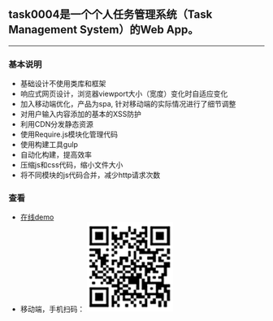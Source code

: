## task0004是一个个人任务管理系统（Task Management System）的Web App。
-----
### 基本说明

 * 基础设计不使用类库和框架
 * 响应式网页设计，浏览器viewport大小（宽度）变化时自适应变化
 * 加入移动端优化，产品为spa, 针对移动端的实际情况进行了细节调整
 * 对用户输入内容添加的基本的XSS防护
 * 利用CDN分发静态资源
 * 使用Require.js模块化管理代码
 * 使用构建工具gulp
  * 自动化构建，提高效率
  * 压缩js和css代码，缩小文件大小
  * 将不同模块的js代码合并，减少http请求次数
### 查看

 * [在线demo](http://www.taralovecats.cn:8000/task0004.html)
 * 移动端，手机扫码：
 ![二维码](pic.png)
